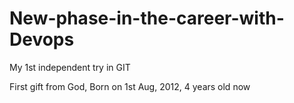 # New-phase-in-the-career-with-Devops
My 1st independent try in GIT

First gift from God,
Born on 1st Aug, 2012,
4 years old now


